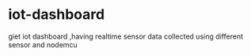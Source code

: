 # iot-dashboard
giet iot dashboard ,having realtime sensor data collected using different sensor and nodemcu
